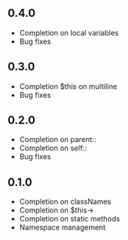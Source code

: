 ## 0.4.0
* Completion on local variables
* Bug fixes

## 0.3.0
* Completion $this on multiline
* Bug fixes

## 0.2.0
* Completion on parent::
* Completion on self::
* Bug fixes

## 0.1.0
* Completion on classNames
* Completion on $this->
* Completion on static methods
* Namespace management
